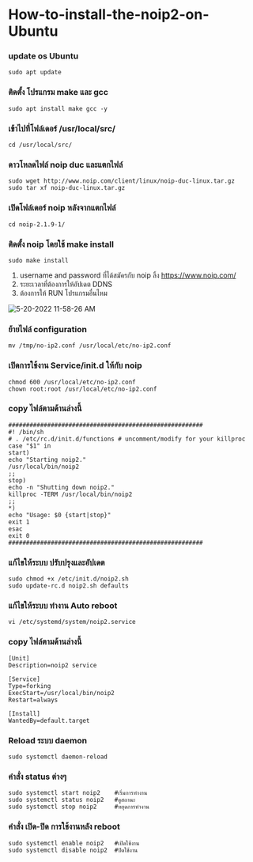 # How-to-install-the-noip2-on-Ubuntu

### update os Ubuntu
```
sudo apt update
```
### ติดตั้ง โปรแกรม make และ gcc
```
sudo apt install make gcc -y
```
### เข้าไปที่โฟล์เดอร์ /usr/local/src/
```
cd /usr/local/src/
```
### ดาวโหลดไฟล์ noip duc และแตกไฟล์
```
sudo wget http://www.noip.com/client/linux/noip-duc-linux.tar.gz
sudo tar xf noip-duc-linux.tar.gz
```
### เปิดโฟล์เดอร์ noip หลังจากแตกไฟล์
```
cd noip-2.1.9-1/
```
### ติดตั้ง noip โดยใช้ make install 
```
sudo make install
``` 
1. username and password ที่ได้สมัครกับ noip ลิ้ง https://www.noip.com/
2. ระยะเวลาที่ต้องการให้อัปเดต DDNS
3. ต้องการให้ RUN โปรแกรมอื่นไหม

![5-20-2022 11-58-26 AM](https://user-images.githubusercontent.com/48780839/169454285-e900be14-ad84-45c5-98db-c35b22e70d22.png)
### ย้ายไฟล์ configuration
```
mv /tmp/no-ip2.conf /usr/local/etc/no-ip2.conf
```
### เปิดการใช้งาน Service/init.d ให้กับ noip
```
chmod 600 /usr/local/etc/no-ip2.conf
chown root:root /usr/local/etc/no-ip2.conf
```
### copy ไฟล์ตามด้านล่างนี้
```
#######################################################
#! /bin/sh
# . /etc/rc.d/init.d/functions # uncomment/modify for your killproc
case "$1" in
start)
echo "Starting noip2."
/usr/local/bin/noip2
;;
stop)
echo -n "Shutting down noip2."
killproc -TERM /usr/local/bin/noip2
;;
*)
echo "Usage: $0 {start|stop}"
exit 1
esac
exit 0
#######################################################
```
### แก้ไขให้ระบบ ปรับปรุงและอัปเดต
```
sudo chmod +x /etc/init.d/noip2.sh
sudo update-rc.d noip2.sh defaults
```
### แก้ไขให้ระบบ ทำงาน Auto reboot
```
vi /etc/systemd/system/noip2.service
```
### copy ไฟล์ตามด้านล่างนี้
```
[Unit]
Description=noip2 service

[Service]
Type=forking
ExecStart=/usr/local/bin/noip2
Restart=always

[Install]
WantedBy=default.target
```
### Reload ระบบ daemon
```
sudo systemctl daemon-reload
```
### คำสั่ง status ต่างๆ
```
sudo systemctl start noip2    #เริ่มการทำงาน
sudo systemctl status noip2   #ดูสถานะ
sudo systemctl stop noip2     #หยุดการทำงาน
```
### คำสั่ง เปิด-ปิด การใช้งานหลัง reboot
```
sudo systemctl enable noip2   #เปิดใช้งาน
sudo systemctl disable noip2  #ปิดใช้งาน
```
